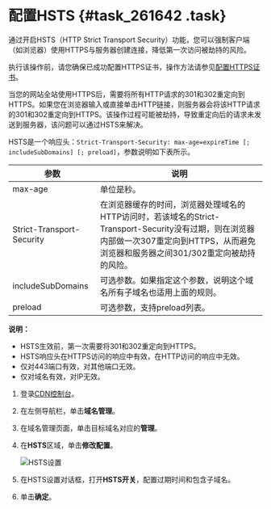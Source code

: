 # 配置HSTS {#task_261642 .task}

通过开启HSTS（HTTP Strict Transport Security）功能，您可以强制客户端（如浏览器）使用HTTPS与服务器创建连接，降低第一次访问被劫持的风险。

执行该操作前，请您确保已成功配置HTTPS证书，操作方法请参见[配置HTTPS证书](cn.zh-CN/域名管理/HTTPS安全加速/配置HTTPS证书.md#)。

当您的网站全站使用HTTPS后，需要将所有HTTP请求的301和302重定向到HTTPS。如果您在浏览器输入或直接单击HTTP链接，则服务器会将该HTTP请求的301和302重定向到HTTPS。该操作过程可能被劫持，导致重定向后的请求未发送到服务器，该问题可以通过HSTS来解决。

HSTS是一个响应头：`Strict-Transport-Security: max-age=expireTime [; includeSubDomains] [; preload]`，参数说明如下表所示。

|参数|说明|
|--|--|
|max-age|单位是秒。|
|Strict-Transport-Security|在浏览器缓存的时间，浏览器处理域名的HTTP访问时，若该域名的Strict-Transport-Security没有过期，则在浏览器内部做一次307重定向到HTTPS，从而避免浏览器和服务器之间301/302重定向被劫持的风险。|
|includeSubDomains|可选参数。如果指定这个参数，说明这个域名所有子域名也适用上面的规则。|
|preload|可选参数，支持preload列表。|

**说明：** 

-   HSTS生效前，第一次需要将301和302重定向到HTTPS。
-   HSTS响应头在HTTPS访问的响应中有效，在HTTP访问的响应中无效。
-   仅对443端口有效，对其他端口无效。
-   仅对域名有效，对IP无效。

1.  登录[CDN控制台](https://cdn.console.aliyun.com)。
2.  在左侧导航栏，单击**域名管理**。
3.  在域名管理页面，单击目标域名对应的**管理**。
4.  在**HSTS**区域，单击**修改配置**。 

    ![HSTS设置](http://static-aliyun-doc.oss-cn-hangzhou.aliyuncs.com/assets/img/41680/156414069247911_zh-CN.png)

5.  在HSTS设置对话框，打开**HSTS开关**，配置过期时间和包含子域名。
6.  单击**确定**。

